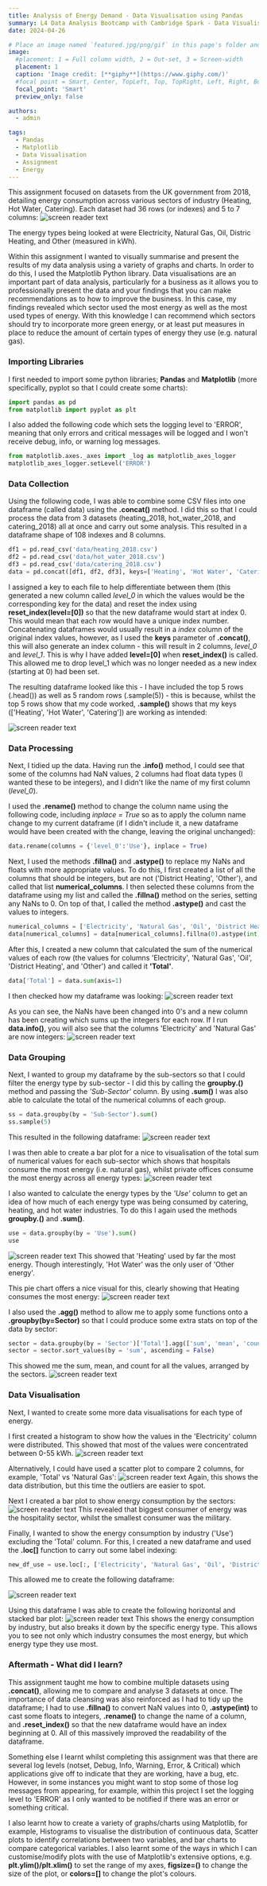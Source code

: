 ```yaml
---
title: Analysis of Energy Demand - Data Visualisation using Pandas 
summary: L4 Data Analysis Bootcamp with Cambridge Spark - Data Visualisation assignment. #shows on the homepage
date: 2024-04-26

# Place an image named `featured.jpg/png/gif` in this page's folder and customize its options here.
image:
  #placement: 1 = Full column width, 2 = Out-set, 3 = Screen-width 
  placement: 1
  caption: 'Image credit: [**giphy**](https://www.giphy.com/)'
  #focal point = Smart, Center, TopLeft, Top, TopRight, Left, Right, BottomLeft, Bottom, or BottomRight
  focal_point: 'Smart'
  preview_only: false

authors:
  - admin

tags:
  - Pandas
  - Matplotlib
  - Data Visualisation
  - Assignment
  - Energy
---
```

This assignment focused on datasets from the UK government from 2018, detailing energy consumption across various sectors of industry (Heating, Hot Water, Catering). Each dataset had 36 rows (or indexes) and 5 to 7 columns:
![screen reader text](screenshot-1.png "screenshot-1")

The energy types being looked at were Electricity, Natural Gas, Oil, Distric Heating, and Other (measured in kWh). 

Within this assignment I wanted to visually summarise and present the results of my data analysis using a variety of graphs and charts. In order to do this, I used the Matplotlib Python library. Data visualisations are an important part of data analysis, particularly for a business as it allows you to professionally present the data and your findings that you can make recommendations as to how to improve the business. In this case, my findings revealed which sector used the most energy as well as the most used types of energy. With this knowledge I can recommend which sectors should try to incorporate more green energy, or at least put measures in place to reduce the amount of certain types of energy they use (e.g. natural gas).

### Importing Libraries
I first needed to import some python libraries; **Pandas** and **Matplotlib** (more specifically, pyplot so that I could create some charts):
```python
import pandas as pd
from matplotlib import pyplot as plt
```
I also added the following code which sets the logging level to 'ERROR', meaning that only errors and critical messages will be logged and I won't receive debug, info, or warning log messages. 

```python
from matplotlib.axes._axes import _log as matplotlib_axes_logger
matplotlib_axes_logger.setLevel('ERROR')
```

### Data Collection
Using the following code, I was able to combine some CSV files into one dataframe (called data) using the **.concat()** method. I did this so that I could process the data from 3 datasets (heating_2018, hot_water_2018, and catering_2018) all at once and carry out some analysis. This resulted in a dataframe shape of 108 indexes and 8 columns.
```python
df1 = pd.read_csv('data/heating_2018.csv')
df2 = pd.read_csv('data/hot_water_2018.csv')
df3 = pd.read_csv('data/catering_2018.csv')
data = pd.concat([df1, df2, df3], keys=['Heating', 'Hot Water', 'Catering']).reset_index(level=[0])
```
I assigned a key to each file to help differentiate between them (this generated a new column called *level_0* in which the values would be the corresponding key for the data) and reset the index using **reset_index(level=[0])** so that the new dataframe would start at index 0. This would mean that each row would have a unique index number. 
Concatenating dataframes would usually result in a *index* column of the original index values, however, as I used the **keys** parameter of **.concat()**, this will also generate an index column - this will result in 2 columns, *level_0* and *level_1*. This is why I have added **level=[0]** when **reset_index()** is called. This allowed me to drop level_1 which was no longer needed as a new index (starting at 0) had been set. 

The resulting dataframe looked like this - I have included the top 5 rows (.head()) as well as 5 random rows (.sample(5)) - this is because, whilst the top 5 rows show that my code worked, **.sample()** shows that my keys (['Heating', 'Hot Water', 'Catering']) are working as intended:

![screen reader text](screenshot-2.png "screenshot-2")

### Data Processing
Next, I tidied up the data.
Having run the **.info()** method, I could see that some of the columns had NaN values, 2 columns had float data types (I wanted these to be integers), and I didn't like the name of my first column (*level_0*).

I used the **.rename()** method to change the column name using the following code, including *inplace = True* so as to apply the column name change to my current dataframe (if I didn't include it, a new dataframe would have been created with the change, leaving the original unchanged):
```python
data.rename(columns = {'level_0':'Use'}, inplace = True)
```

Next, I used the methods **.fillna()** and **.astype()** to replace my NaNs and floats with more appropriate values. To do this, I first created a list of all the columns that should be integers, but are not ('District Heating', 'Other'), and called that list **numerical_columns**. I then selected these columns from the dataframe using my list and called the **.fillna()** method on the series, setting any NaNs to 0. On top of that, I called the method **.astype()** and cast the values to integers.

```python
numerical_columns = ['Electricity', 'Natural Gas', 'Oil', 'District Heating', 'Other'] 
data[numerical_columns] = data[numerical_columns].fillna(0).astype(int) 
```
After this, I created a new column that calculated the sum of the numerical values of each row (the values for columns 'Electricity', 'Natural Gas', 'Oil', 'District Heating', and 'Other') and called it **'Total'**.

```python
data['Total'] = data.sum(axis=1)
```
I then checked how my dataframe was looking:
![screen reader text](screenshot-3.png "screenshot-3")

As you can see, the NaNs have been changed into 0's and a new column has been creating which sums up the integers for each row. If I run **data.info()**, you will also see that the columns 'Electricity' and 'Natural Gas' are now integers:
![screen reader text](screenshot-4.png "screenshot-4")

### Data Grouping
Next, I wanted to group my dataframe by the sub-sectors so that I could filter the energy type by sub-sector - I did this by calling the **groupby.()** method and passing the *'Sub-Sector'* column. By using **.sum()** I was also able to calculate the total of the numerical columns of each group. 

```python
ss = data.groupby(by = 'Sub-Sector').sum()
ss.sample(5)
```
This resulted in the following dataframe:
![screen reader text](screenshot-5.png "screenshot-5")

I was then able to create a bar plot for a nice to visualisation of the total sum of numerical values for each sub-sector which shows that hospitals consume the most energy (i.e. natural gas), whilst private offices consume the most energy across all energy types:
![screen reader text](barplot-1.png "barplot-1")

I also wanted to calculate the energy types by the *'Use'* column to get an idea of how much of each energy type was being consumed by catering, heating, and hot water industries. To do this I again used the methods **groupby.()** and **.sum()**.
```python
use = data.groupby(by = 'Use').sum() 
use
```
![screen reader text](screenshot-6.png "screenshot-6")
This showed that 'Heating' used by far the most energy. Though interestingly, 'Hot Water' was the only user of 'Other energy'.

This pie chart offers a nice visual for this, clearly showing that Heating consumes the most energy:
![screen reader text](piechart-1.png "piechart-1")

I also used the **.agg()** method to allow me to apply some functions onto a **.groupby(by=Sector)** so that I could produce some extra stats on top of the data by sector:
```python
sector = data.groupby(by = 'Sector')['Total'].agg(['sum', 'mean', 'count'])
sector = sector.sort_values(by = 'sum', ascending = False)
```
This showed me the sum, mean, and count for all the values, arranged by the sectors.
![screen reader text](screenshot-7.png "screenshot-7")
<!--  -->
<!--a summary of what you can see from this data about sample sizes or clear outliers like the military.  -->
<!--  -->

### Data Visualisation
Next, I wanted to create some more data visualisations for each type of energy. 

I first created a histogram to show how the values in the 'Electricity' column were distributed. This showed that most of the values were concentrated between 0-55 kWh.
![screen reader text](histogram-1.png "histogram-1")

Alternatively, I could have used a scatter plot to compare 2 columns, for example, 'Total' vs 'Natural Gas':
![screen reader text](scatterplot-1.png "scatterplot-1")
Again, this shows the data distribution, but this time the outliers are easier to spot.

Next I created a bar plot to show energy consumption by the sectors:
![screen reader text](barplot-2.png "barplot-2")
This revealed that biggest consumer of energy was the hospitality sector, whilst the smallest consumer was the military.

Finally, I wanted to show the energy consumption by industry ('Use') excluding the 'Total' column. For this, I created a new dataframe and used the **.loc[]** function to carry out some label indexing:
```python
new_df_use = use.loc[:, ['Electricity', 'Natural Gas', 'Oil', 'District Heating', 'Other']]
```
This allowed me to create the following dataframe: 

![screen reader text](screenshot-8.png "screenshot-8")

Using this dataframe I was able to create the following horizontal and stacked bar plot:
![screen reader text](barh-1.png "barh-1")
This shows the energy consumption by industry, but also breaks it down by the specific energy type. This allows you to see not only which industry consumes the most energy, but which energy type they use most.

<!-- scatter plot  to check if any one record is skewing the data-->

### Aftermath - What did I learn?
This assignment taught me how to combine multiple datasets using **.concat()**, allowing me to compare and analyse 3 datasets at once. The importance of data cleansing was also reinforced as I had to tidy up the dataframe; I had to use **.fillna()** to convert NaN values into 0, **.astype(int)** to cast some floats to integers, **.rename()** to change the name of a column, and **.reset_index()** so that the new dataframe would have an index beginning at 0. All of this massively improved the readability of the dataframe. 

Something else I learnt whilst completing this assignment was that there are several log levels (notset, Debug, Info, Warning, Error, & Critical) which applications give off to indicate that they are working, have a bug, etc. However, in some instances you might want to stop some of those log messages from appearing, for example, within this project I set the logging level to 'ERROR' as I only wanted to be notified if there was an error or something critical. 

I also learnt how to create a variety of graphs/charts using Matplotlib, for example, Histograms to visualise the distribution of continuous data, Scatter plots to identify correlations between two variables, and bar charts to compare categorical variables. I also learnt some of the ways in which I can customise/modify plots with the use of Matplotlib's extensive options, e.g. **plt.ylim()/plt.xlim()** to set the range of my axes, **figsize=()** to change the size of the plot, or **colors=[]** to change the plot's colours.
